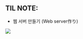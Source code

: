 ## TIL NOTE:
- 웹 서버 만들기 
    (Web server作り)

<a href="https://available-parent-09c.notion.site/Do-it-Node-js-Node-js-41d2633a620c4693a6fb227cc53e482a"><img src="https://img.shields.io/badge/Notion-000000?style=flat&logo=Notion&logoColor=white&link=https://available-parent-09c.notion.site/Do-it-Node-js-Node-js-41d2633a620c4693a6fb227cc53e482a"/>



